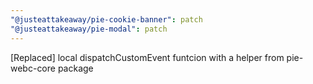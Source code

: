 ```yaml
---
"@justeattakeaway/pie-cookie-banner": patch
"@justeattakeaway/pie-modal": patch
---
```


[Replaced] local dispatchCustomEvent funtcion with a helper from pie-webc-core package
